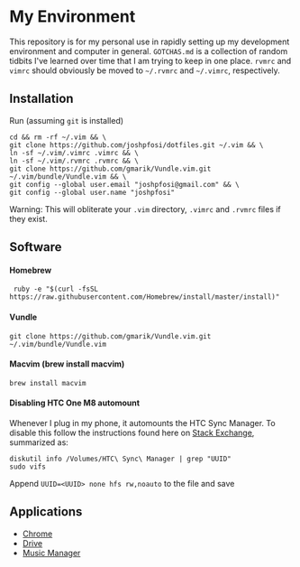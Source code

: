 # My Environment

This repository is for my personal use in rapidly setting up my development environment and computer in general. `GOTCHAS.md` is a collection of random tidbits I've learned over time that I am trying to keep in one place. `rvmrc` and `vimrc` should obviously be moved to `~/.rvmrc` and `~/.vimrc`, respectively.

## Installation

Run (assuming `git` is installed)

```
cd && rm -rf ~/.vim && \
git clone https://github.com/joshpfosi/dotfiles.git ~/.vim && \
ln -sf ~/.vim/.vimrc .vimrc && \
ln -sf ~/.vim/.rvmrc .rvmrc && \
git clone https://github.com/gmarik/Vundle.vim.git ~/.vim/bundle/Vundle.vim && \
git config --global user.email "joshpfosi@gmail.com" && \
git config --global user.name "joshpfosi"
```

Warning: This will obliterate your `.vim` directory, `.vimrc` and `.rvmrc`
files if they exist.

## Software

#### Homebrew
     ruby -e "$(curl -fsSL https://raw.githubusercontent.com/Homebrew/install/master/install)"
#### Vundle
    git clone https://github.com/gmarik/Vundle.vim.git ~/.vim/bundle/Vundle.vim
#### Macvim (brew install macvim)
    brew install macvim

#### Disabling HTC One M8 automount

Whenever I plug in my phone, it automounts the HTC Sync Manager. To disable this follow the instructions found here on [Stack Exchange](http://apple.stackexchange.com/questions/108394/remove-htc-sync-manager-from-autostart), summarized as:

    diskutil info /Volumes/HTC\ Sync\ Manager | grep "UUID"
    sudo vifs

Append `UUID=<UUID> none hfs rw,noauto` to the file and save

## Applications
* [Chrome](https://support.google.com/chrome/answer/95346?hl=en)
* [Drive](https://www.google.com/drive/download/)
* [Music Manager](https://support.google.com/googleplay/answer/1229970?hl=en)
<!---
* [Postgres.app](http://postgresapp.com/)
* [Java](http://www.oracle.com/technetwork/java/javase/downloads/jdk8-downloads-2133151.html)
-->

